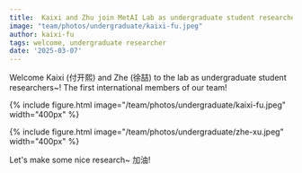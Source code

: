 ```yaml
---
title:  Kaixi and Zhu join MetAI Lab as undergraduate student researchers!~
image: "team/photos/undergraduate/kaixi-fu.jpeg"
author: kaixi-fu
tags: welcome, undergraduate researcher
date: '2025-03-07'
---
```


Welcome Kaixi (付开熙) and Zhe (徐喆) to the lab as undergraduate student researchers~!
The first international members of our team!

{%
  include figure.html
  image="/team/photos/undergraduate/kaixi-fu.jpeg"
  width="400px"
%}

{%
  include figure.html
  image="/team/photos/undergraduate/zhe-xu.jpeg"
  width="400px"
%}

Let's make some nice research~ 加油!